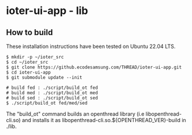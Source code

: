 # ioter-ui-app - lib

## How to build

These installation instructions have been tested on Ubuntu 22.04 LTS.

```
$ mkdir -p ~/ioter_src
$ cd ~/ioter_src
$ git clone https://github.ecodesamsung.com/THREAD/ioter-ui-app.git
$ cd ioter-ui-app
$ git submodule update --init

# build fed : ./script/build_ot fed
# build med : ./script/build_ot med
# build sed : ./script/build_ot sed
$ ./script/build_ot fed/med/sed
```

The "build_ot" command builds an openthread library (i.e libopenthread-cli.so) and installs it as libopenthread-cli.so.${OPENTHREAD_VER}-build in ./lib.

